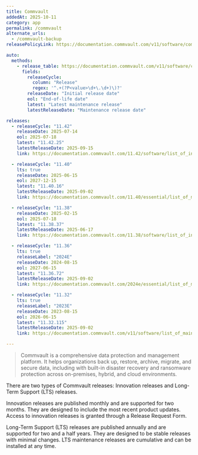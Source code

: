 ```yaml
---
title: Commvault
addedAt: 2025-10-11
category: app
permalink: /commvault
alternate_urls:
  - /commvault-backup
releasePolicyLink: https://documentation.commvault.com/v11/software/commvault_software_releases_release_types_and_release_tracks.html

auto:
  methods:
    - release_table: https://documentation.commvault.com/v11/software/commvault_software_releases_release_types_and_release_tracks.html
      fields:
        releaseCycle:
          column: "Release"
          regex: '^.+(?P<value>\d+\.\d+)\)?'
        releaseDate: "Initial release date"
        eol: "End-of-life date"
        latest: "Latest maintenance release"
        latestReleaseDate: "Maintenance release date"

releases:
  - releaseCycle: "11.42"
    releaseDate: 2025-07-14
    eol: 2025-07-18
    latest: "11.42.25"
    latestReleaseDate: 2025-09-15
    link: https://documentation.commvault.com/11.42/software/list_of_innovation_update_releases_in_11_42.html

  - releaseCycle: "11.40"
    lts: true
    releaseDate: 2025-06-15
    eol: 2027-12-15
    latest: "11.40.16"
    latestReleaseDate: 2025-09-02
    link: https://documentation.commvault.com/11.40/essential/list_of_maintenance_releases_in_11_40.html

  - releaseCycle: "11.38"
    releaseDate: 2025-02-15
    eol: 2025-07-18
    latest: "11.38.37"
    latestReleaseDate: 2025-06-17
    link: https://documentation.commvault.com/11.38/software/list_of_innovation_update_releases_in_11_38.html

  - releaseCycle: "11.36"
    lts: true
    releaseLabel: "2024E"
    releaseDate: 2024-08-15
    eol: 2027-06-15
    latest: "11.36.72"
    latestReleaseDate: 2025-09-02
    link: https://documentation.commvault.com/2024e/essential/list_of_maintenance_releases_for_commvault_platform_release_2024e.html

  - releaseCycle: "11.32"
    lts: true
    releaseLabel: "2023E"
    releaseDate: 2023-08-15
    eol: 2026-06-15
    latest: "11.32.115"
    latestReleaseDate: 2025-09-02
    link: https://documentation.commvault.com/v11/software/list_of_maintenance_releases_for_commvault_platform_release_2023e.html

---
```


> Commvault is a comprehensive data protection and management platform.
> It helps organizations back up, restore, archive, migrate, and secure data, including with built-in
> disaster recovery and ransomware protection across on-premises, hybrid, and cloud environments.

There are two types of Commvault releases: Innovation releases and Long-Term Support (LTS) releases.

Innovation releases are published monthly and are supported for two months.
They are designed to include the most recent product updates.
Access to innovation releases is granted through a Release Request Form.

Long-Term Support (LTS) releases are published annually and are supported for two and a half years.
They are designed to be stable releases with minimal changes.
LTS maintenance releases are cumulative and can be installed at any time.
